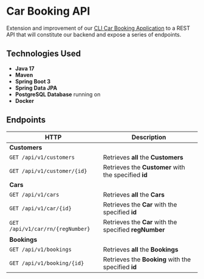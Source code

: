 # Car Booking API

Extension and improvement of our [CLI Car Booking Application](https://github.com/younnes-chebli/cli-car-booking-application) to a REST API that will constitute our backend and expose a series of endpoints.

## Technologies Used
* **Java 17**
* **Maven**
* **Spring Boot 3**
* **Spring Data JPA**
* **PostgreSQL Database** running on
* **Docker**

## Endpoints

| HTTP                                 | Description                                            |
|--------------------------------------|--------------------------------------------------------|
| **Customers**                        |                                                        |
| ```GET /api/v1/customers```          | Retrieves **all** the **Customers**                    |
| ```GET /api/v1/customer/{id}```      | Retrieves the **Customer** with the specified **id**   |
| **Cars**                             |
| ```GET /api/v1/cars```               | Retrieves **all** the **Cars**                         |
| ```GET /api/v1/car/{id}```           | Retrieves the **Car** with the specified **id**        |
| ```GET /api/v1/car/rn/{regNumber}``` | Retrieves the **Car** with the specified **regNumber** |
| **Bookings**                         |
| ```GET /api/v1/bookings```           | Retrieves **all** the **Bookings**                     |
| ```GET /api/v1/booking/{id}```       | Retrieves the **Booking** with the specified **id**    |

